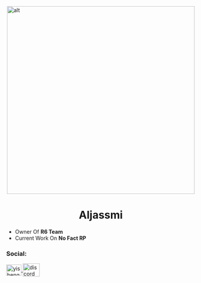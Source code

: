 <div style="display: flex; justify-content: center;">
    <img alt="alt" width="500" src="https://i.imgur.com/3eue6GG.gif">
</div>
<h1 align="center">Aljassmi</h1>

- Owner Of **R6 Team**
- Current Work On **No Fact RP**

<h3 align="left">Social:</h3>
<p align="left">
    <a href="https://instagram.com/3ei4" target="blank">
        <img align="center" src="https://raw.githubusercontent.com/rahuldkjain/github-profile-readme-generator/master/src/images/icons/Social/instagram.svg" alt="yisheng_cheww" height="30" width="40" />
    </a>
    <a href="https://discord.gg/r6t" target="blank">
        <img align="center" src="https://raw.githubusercontent.com/rahuldkjain/github-profile-readme-generator/master/src/images/icons/Social/discord.svg" alt="discord" height="35" width="45" />
    </a>
</p>
